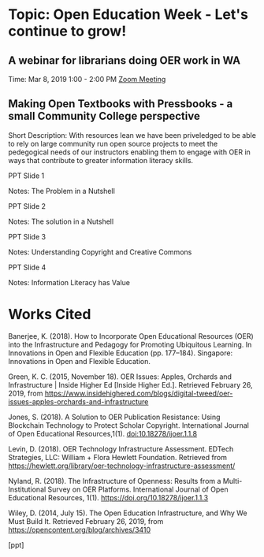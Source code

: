 
# Topic: Open Education Week - Let's continue to grow! 
## A webinar for librarians doing OER work in WA

Time: Mar 8, 2019 1:00 - 2:00 PM  [Zoom Meeting](https://zoom.us/j/111107245)

## Making Open Textbooks with Pressbooks - a small Community College perspective 

Short Description: With resources lean we have been priveledged to be able to rely on large community run open source projects to meet the pedegogical needs of our instructors enabling them to engage with OER in ways that contribute to greater information literacy skills.


PPT Slide 1

Notes: The Problem in a Nutshell


PPT Slide 2

Notes:  The solution in a Nutshell

PPT Slide 3

Notes: Understanding Copyright and Creative Commons

PPT Slide 4

Notes: Information Literacy has Value


# Works Cited

Banerjee, K. (2018). How to Incorporate Open Educational Resources (OER) into the Infrastructure and Pedagogy for Promoting Ubiquitous Learning. In Innovations in Open and Flexible Education (pp. 177–184). Singapore: Innovations in Open and Flexible Education.

Green, K. C. (2015, November 18). OER Issues: Apples, Orchards and Infrastructure | Inside Higher Ed [Inside Higher Ed.]. Retrieved February 26, 2019, from https://www.insidehighered.com/blogs/digital-tweed/oer-issues-apples-orchards-and-infrastructure

Jones, S. (2018). A Solution to OER Publication Resistance: Using Blockchain Technology to Protect Scholar Copyright. International Journal of Open Educational Resources,1(1). [doi:10.18278/ijoer.1.1.8](http://www.ipsonet.org/publications/open-access/ijoer/ijoer-volume-1-issue-1-fall-2018-winter-2019)

Levin, D. (2018). OER Technology Infrastructure Assessment. EDTech Strategies, LLC: William + Flora Hewlett Foundation. Retrieved from https://hewlett.org/library/oer-technology-infrastructure-assessment/

Nyland, R. (2018). The Infrastructure of Openness: Results from a Multi-Institutional Survey on OER Platforms. International Journal of Open Educational Resources, 1(1). https://doi.org/10.18278/ijoer.1.1.3

Wiley, D. (2014, July 15). The Open Education Infrastructure, and Why We Must Build It. Retrieved February 26, 2019, from https://opencontent.org/blog/archives/3410


[ppt]
